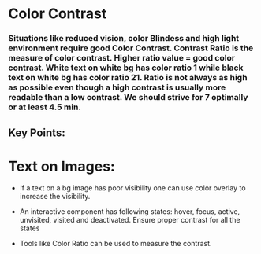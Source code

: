 # Color Contrast

### Situations like reduced vision, color Blindess and high light environment require good Color Contrast. Contrast Ratio is the measure of color contrast. Higher ratio value = good color contrast. White text on white bg has color ratio 1 while  black text on white bg has color ratio 21. Ratio is not always as high as possible even though a high contrast is usually more readable than a low contrast. We should strive for 7 optimally or at least 4.5 min.

## Key Points:
# Text on Images:
- If a text on a bg image has poor visibility one can use color overlay to increase the visibility.

- An interactive component has following states: hover, focus, active, unvisited, visited and deactivated. Ensure proper contrast for all the states

- Tools like Color Ratio can be used to measure the contrast.

